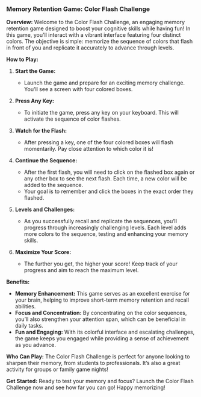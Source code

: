 ### Memory Retention Game: Color Flash Challenge

**Overview:**
Welcome to the Color Flash Challenge, an engaging memory retention game designed to boost your cognitive skills while having fun! In this game, you'll interact with a vibrant interface featuring four distinct colors. The objective is simple: memorize the sequence of colors that flash in front of you and replicate it accurately to advance through levels.

**How to Play:**

1. **Start the Game:**
   - Launch the game and prepare for an exciting memory challenge. You'll see a screen with four colored boxes.

2. **Press Any Key:**
   - To initiate the game, press any key on your keyboard. This will activate the sequence of color flashes.

3. **Watch for the Flash:**
   - After pressing a key, one of the four colored boxes will flash momentarily. Pay close attention to which color it is!

4. **Continue the Sequence:**
   - After the first flash, you will need to click on the flashed box again or any other box to see the next flash. Each time, a new color will be added to the sequence.
   - Your goal is to remember and click the boxes in the exact order they flashed.

5. **Levels and Challenges:**
   - As you successfully recall and replicate the sequences, you’ll progress through increasingly challenging levels. Each level adds more colors to the sequence, testing and enhancing your memory skills.

6. **Maximize Your Score:**
   - The further you get, the higher your score! Keep track of your progress and aim to reach the maximum level.

**Benefits:**
- **Memory Enhancement:** This game serves as an excellent exercise for your brain, helping to improve short-term memory retention and recall abilities.
- **Focus and Concentration:** By concentrating on the color sequences, you’ll also strengthen your attention span, which can be beneficial in daily tasks.
- **Fun and Engaging:** With its colorful interface and escalating challenges, the game keeps you engaged while providing a sense of achievement as you advance.

**Who Can Play:**
The Color Flash Challenge is perfect for anyone looking to sharpen their memory, from students to professionals. It’s also a great activity for groups or family game nights!

**Get Started:**
Ready to test your memory and focus? Launch the Color Flash Challenge now and see how far you can go! Happy memorizing!
